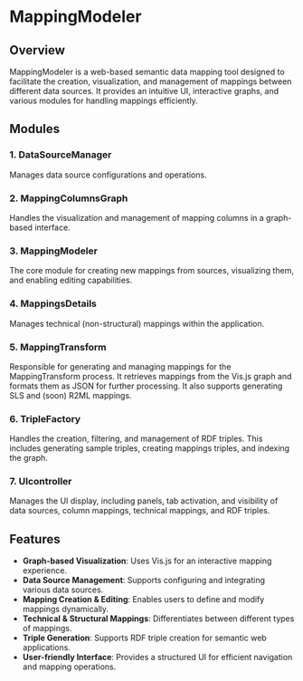 # MappingModeler

## Overview

MappingModeler is a web-based semantic data mapping tool designed to facilitate the creation, visualization, and management of mappings between different data sources. It provides an intuitive UI, interactive graphs, and various modules for handling mappings efficiently.

## Modules

### 1. DataSourceManager

Manages data source configurations and operations.

### 2. MappingColumnsGraph

Handles the visualization and management of mapping columns in a graph-based interface.

### 3. MappingModeler

The core module for creating new mappings from sources, visualizing them, and enabling editing capabilities.

### 4. MappingsDetails

Manages technical (non-structural) mappings within the application.

### 5. MappingTransform

Responsible for generating and managing mappings for the MappingTransform process. It retrieves mappings from the Vis.js graph and formats them as JSON for further processing. It also supports generating SLS and (soon) R2ML mappings.

### 6. TripleFactory

Handles the creation, filtering, and management of RDF triples. This includes generating sample triples, creating mappings triples, and indexing the graph.

### 7. UIcontroller

Manages the UI display, including panels, tab activation, and visibility of data sources, column mappings, technical mappings, and RDF triples.

## Features

-   **Graph-based Visualization**: Uses Vis.js for an interactive mapping experience.
-   **Data Source Management**: Supports configuring and integrating various data sources.
-   **Mapping Creation & Editing**: Enables users to define and modify mappings dynamically.
-   **Technical & Structural Mappings**: Differentiates between different types of mappings.
-   **Triple Generation**: Supports RDF triple creation for semantic web applications.
-   **User-friendly Interface**: Provides a structured UI for efficient navigation and mapping operations.
